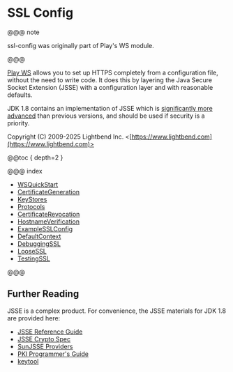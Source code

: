 # SSL Config

@@@ note

ssl-config was originally part of Play's WS module.

@@@

[Play WS](https://www.playframework.com/documentation/2.4.x/ScalaWS) allows you to set up HTTPS completely from a
configuration file, without the need to write code. It does this by
layering the Java Secure Socket Extension (JSSE) with a configuration
layer and with reasonable defaults.

JDK 1.8 contains an implementation of JSSE which is [significantly more
advanced](https://docs.oracle.com/javase/8/docs/technotes/guides/security/enhancements-8.html)
than previous versions, and should be used if security is a priority.

Copyright (C) 2009-2025 Lightbend Inc. <[https://www.lightbend.com](https://www.lightbend.com)>

@@toc { depth=2 }

@@@ index

* [WSQuickStart](WSQuickStart.md)
* [CertificateGeneration](CertificateGeneration.md)
* [KeyStores](KeyStores.md)
* [Protocols](Protocols.md)
* [CertificateRevocation](CertificateRevocation.md)
* [HostnameVerification](HostnameVerification.md)
* [ExampleSSLConfig](ExampleSSLConfig.md)
* [DefaultContext](DefaultContext.md)
* [DebuggingSSL](DebuggingSSL.md)
* [LooseSSL](LooseSSL.md)
* [TestingSSL](TestingSSL.md)

@@@

## Further Reading

JSSE is a complex product. For convenience, the JSSE materials for JDK
1.8 are provided here:

-  [JSSE Reference
  Guide](https://docs.oracle.com/javase/8/docs/technotes/guides/security/jsse/JSSERefGuide.html)
-  [JSSE Crypto
  Spec](https://docs.oracle.com/javase/8/docs/technotes/guides/security/crypto/CryptoSpec.html#SSLTLS)
-  [SunJSSE
  Providers](https://docs.oracle.com/javase/8/docs/technotes/guides/security/SunProviders.html#SunJSSEProvider)
-  [PKI Programmer's
  Guide](https://docs.oracle.com/javase/8/docs/technotes/guides/security/certpath/CertPathProgGuide.html)
-  [keytool](https://docs.oracle.com/javase/8/docs/technotes/tools/unix/keytool.html)
